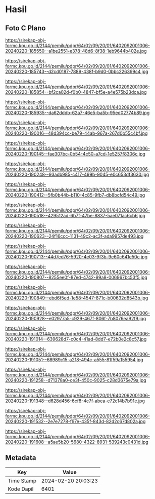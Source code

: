 # Hasil

## Foto C Plano

https://sirekap-obj-formc.kpu.go.id/2144/pemilu/pdpr/64/02/09/20/01/6402092001006-20240220-185550--a1be2551-e378-48d6-8f38-1eb9644b402e.jpg

https://sirekap-obj-formc.kpu.go.id/2144/pemilu/pdpr/64/02/09/20/01/6402092001006-20240220-185743--d2cd0187-7889-438f-b9d0-0bbc226399c4.jpg

https://sirekap-obj-formc.kpu.go.id/2144/pemilu/pdpr/64/02/09/20/01/6402092001006-20240220-185854--bf2ca02d-f0b0-4847-bf5e-a4e575b23dca.jpg

https://sirekap-obj-formc.kpu.go.id/2144/pemilu/pdpr/64/02/09/20/01/6402092001006-20240220-185935--da62dddb-62a7-46e5-ba5b-95ed02774b89.jpg

https://sirekap-obj-formc.kpu.go.id/2144/pemilu/pdpr/64/02/09/20/01/6402092001006-20240220-190016--48d394cc-be79-44ab-967a-267d0b55c4bf.jpg

https://sirekap-obj-formc.kpu.go.id/2144/pemilu/pdpr/64/02/09/20/01/6402092001006-20240220-190145--fae307bc-0b54-4c50-a7cd-1e5257f8306c.jpg

https://sirekap-obj-formc.kpu.go.id/2144/pemilu/pdpr/64/02/09/20/01/6402092001006-20240220-190248--93adb985-c417-499b-9045-e0c653df3630.jpg

https://sirekap-obj-formc.kpu.go.id/2144/pemilu/pdpr/64/02/09/20/01/6402092001006-20240220-190412--5fb0b44b-b110-4c85-9fb7-db8bcfd54c49.jpg

https://sirekap-obj-formc.kpu.go.id/2144/pemilu/pdpr/64/02/09/20/01/6402092001006-20240220-190518--429512ad-6b7f-47be-8837-5ae071ac6cb6.jpg

https://sirekap-obj-formc.kpu.go.id/2144/pemilu/pdpr/64/02/09/20/01/6402092001006-20240220-190623--24f16ccc-1131-49c2-ac3f-ada9957de493.jpg

https://sirekap-obj-formc.kpu.go.id/2144/pemilu/pdpr/64/02/09/20/01/6402092001006-20240220-190713--44d7ed76-5920-4e03-9f3b-9e60c641e50c.jpg

https://sirekap-obj-formc.kpu.go.id/2144/pemilu/pdpr/64/02/09/20/01/6402092001006-20240220-190807--8255ee0f-87ed-4742-99a8-006967bc53f5.jpg

https://sirekap-obj-formc.kpu.go.id/2144/pemilu/pdpr/64/02/09/20/01/6402092001006-20240220-190849--ebd6f5ed-1e58-4547-871c-b00632d8543b.jpg

https://sirekap-obj-formc.kpu.go.id/2144/pemilu/pdpr/64/02/09/20/01/6402092001006-20240220-190928--e02977a5-c929-467f-806f-7b8076ea92f9.jpg

https://sirekap-obj-formc.kpu.go.id/2144/pemilu/pdpr/64/02/09/20/01/6402092001006-20240220-191014--639628d7-c0c4-41ad-8dd7-e72b0e2c8c57.jpg

https://sirekap-obj-formc.kpu.go.id/2144/pemilu/pdpr/64/02/09/20/01/6402092001006-20240220-191051--68989c15-a218-494c-a555-81f59a155954.jpg

https://sirekap-obj-formc.kpu.go.id/2144/pemilu/pdpr/64/02/09/20/01/6402092001006-20240220-191258--d71378a0-ce3f-450c-9025-c28d3675e79a.jpg

https://sirekap-obj-formc.kpu.go.id/2144/pemilu/pdpr/64/02/09/20/01/6402092001006-20240220-191348--d628d456-6cf8-4c7f-abea-e72c14b7b91e.jpg

https://sirekap-obj-formc.kpu.go.id/2144/pemilu/pdpr/64/02/09/20/01/6402092001006-20240220-191532--2e7e7278-f97e-435f-843d-82d2c67d802a.jpg

https://sirekap-obj-formc.kpu.go.id/2144/pemilu/pdpr/64/02/09/20/01/6402092001006-20240220-191608--a5ae5b20-5680-4322-8931-539243c0431d.jpg


## Metadata

| Key        | Value               |
| ---------- | ------------------- |
| Time Stamp | 2024-02-20 20:03:23 |
| Kode Dapil | 6401                |



